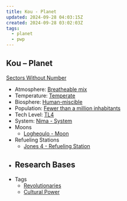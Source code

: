 ```yaml
---
title: Kou - Planet
updated: 2024-09-28 04:03:15Z
created: 2024-09-28 03:02:03Z
tags:
  - planet
  - pwp
---
```


## Kou &ndash; Planet

[Sectors Without Number](https://sectorswithoutnumber.com/sector/bfDcBzTtgpeyLUfwzjio/planet/IgbHXGoyroJBXRvjYCNi)

- Atmosphere: [Breatheable mix](../../../Gaming/StarsWithoutNumber/Breatheable%20Mix.md)
- Temperature: [Temperate](../../../Gaming/StarsWithoutNumber/Temperate.md)
- Biosphere: [Human-miscible](../../../Gaming/StarsWithoutNumber/Human-Miscible.md)
- Population: [Fewer than a million inhabitants](../../../Gaming/StarsWithoutNumber/Fewer%20than%20a%20Million.md)
- Tech Level: [TL4](../../../Gaming/StarsWithoutNumber/TL4.md)
- System: [Nima - System](../../../Gaming/StarsWithoutNumber/PiratesWithoutPlunder/Nima%20-%20System.md)
- Moons
   - [Logheoulo - Moon](../../../Gaming/StarsWithoutNumber/PiratesWithoutPlunder/Logheoulo%20-%20Moon.md)
- Refueling Stations
   - [Jones 4 - Refueling Station](../../../Gaming/StarsWithoutNumber/PiratesWithoutPlunder/Jones%204%20-%20Refueling%20Station.md)
- Research Bases
	- 
- Tags
   - [Revolutionaries](../../../Gaming/StarsWithoutNumber/Revolutionaries.md)
   - [Cultural Power](../../../Gaming/StarsWithoutNumber/Cultural%20Power.md)

